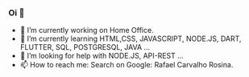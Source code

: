 ### Oi 👋

- 🔭 I’m currently working on Home Office.
- 🌱 I’m currently learning HTML,CSS, JAVASCRIPT, NODE.JS, DART, FLUTTER, SQL, POSTGRESQL, JAVA ...
- 🤔 I’m looking for help with NODE.JS, API-REST ...
- 📫 How to reach me: Search on Google: Rafael Carvalho Rosina.

